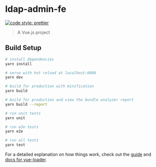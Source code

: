 # ldap-admin-fe
[![code style: prettier](https://img.shields.io/badge/code_style-prettier-ff69b4.svg?style=flat-square)](https://github.com/prettier/prettier)

> A Vue.js project
## Build Setup

``` bash
# install dependencies
yarn install

# serve with hot reload at localhost:8080
yarn dev

# build for production with minification
yarn build

# build for production and view the bundle analyzer report
yarn build --report

# run unit tests
yarn unit

# run e2e tests
yarn e2e

# run all tests
yarn test
```

For a detailed explanation on how things work, check out the [guide](http://vuejs-templates.github.io/webpack/) and [docs for vue-loader](http://vuejs.github.io/vue-loader).
